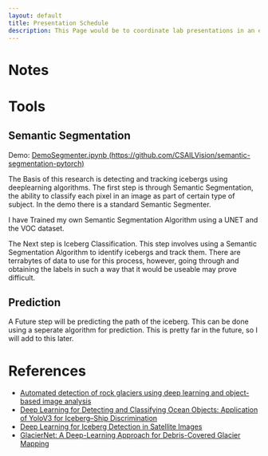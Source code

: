 ```yaml
---
layout: default
title: Presentation Schedule
description: This Page would be to coordinate lab presentations in an easy to find spot
---
```


# Notes

# Tools
## Semantic Segmentation
Demo: [DemoSegmenter.ipynb (https://github.com/CSAILVision/semantic-segmentation-pytorch)](https://colab.research.google.com/drive/1I-iGvV8DAGL3iu7JE2ogifmIwMs_I_ow)

The Basis of this research is detecting and tracking icebergs using deeplearning algorithms. The first step is through Semantic Segmentation, the ability to classify each pixel in an image as part of certain type of subject. In the demo there is a standard Semantic Segmenter. 

I have Trained my own Semantic Segmentation Algorithm using a UNET and the VOC dataset. 

The Next step is Iceberg Classification. This step involves using a Semantic Segmentation Algorithm to identify icebergs and track them. There are terrabytes of data to use for this process, however, going through and obtaining the labels in such a way that it would be useable may prove difficult.

## Prediction
A Future step will be predicting the path of the iceberg. This can be done using a seperate algorithm for prediction. This is pretty far in the future, so I will add to this later.

# References
* [Automated detection of rock glaciers using deep learning and object-based image analysis](https://reader.elsevier.com/reader/sd/pii/S003442572030403X?token=02E31A8FC644831D9A6788822A7707E3A28ED6771EE05AFEF4197C7F3067909E8E124AD95A6EED05F3F45DCA0AAE09DB&originRegion=us-east-1&originCreation=20220509183531)
* [Deep Learning for Detecting and Classifying Ocean Objects: Application of YoloV3 for Iceberg–Ship Discrimination](https://www.mdpi.com/2220-9964/9/12/758/htm)
* [Deep Learning for Iceberg Detection in Satellite Images](https://www.diva-portal.org/smash/get/diva2:1532720/FULLTEXT01.pdf)
* [GlacierNet: A Deep-Learning Approach for Debris-Covered Glacier Mapping](https://web.archive.org/web/20201107031829id_/https://ieeexplore.ieee.org/ielx7/6287639/8948470/09081912.pdf)
